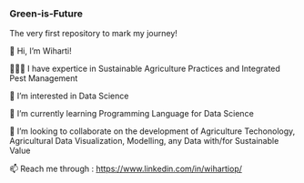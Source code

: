 ### Green-is-Future

The very first repository to mark my journey!

👋 Hi, I’m Wiharti!

👩🏻‍🔧 I have expertice in Sustainable Agriculture Practices and Integrated Pest Management

👀 I’m interested in Data Science

🌱 I’m currently learning Programming Language for Data Science

💞️ I’m looking to collaborate on the development of Agriculture Techonology, Agricultural Data Visualization, Modelling, any Data with/for Sustainable Value

📫 Reach me through : https://www.linkedin.com/in/wihartiop/
